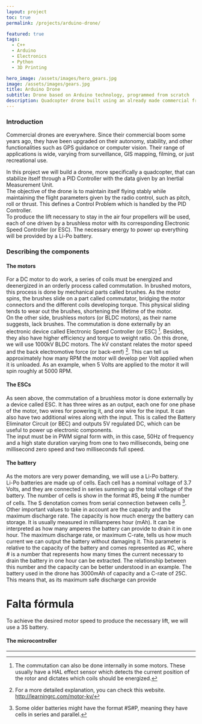 ```yaml
---
layout: project
toc: true
permalink: /projects/arduino-drone/

featured: true
tags:
  - C++
  - Arduino
  - Electronics
  - Python
  - 3D Printing

hero_image: /assets/images/hero_gears.jpg
image: /assets/images/gears.jpg
title: Arduino Drone
subtitle: Drone based on Arduino technology, programmed from scratch
description: Quadcopter drone built using an already made commercial frame, controlled by a PID controller on an Arduino Nano. As IMU an MPU6050 has been used. The board has the possibility to communicate through Bluetooth using an HC-05 module.
---
```


### Introduction

Commercial drones are everywhere. Since their commercial boom some years ago, they have been upgraded on their autonomy, stability, and other functionalities such as GPS guidance or computer vision. Their range of applications is wide, varying from surveillance, GIS mapping, filming, or just recreational use.


In this project we will build a drone, more specifically a quadcopter, that can stabilize itself through a PID Controller with the data given by an Inertial Measurement Unit.  
The objective of the drone is to maintain itself flying stably while maintaining the flight parameters given by the radio control, such as pitch, roll or thrust. This defines a Control Problem which is handled by the PID Controller.  
To produce the lift necessary to stay in the air four propellers will be used, each of one driven by a brushless motor with its corresponding Electronic Speed Controller (or ESC). The necessary energy to power up everything will be provided by a Li-Po battery.

### Describing the components

#### The motors

For a DC motor to do work, a series of coils must be energized and deenergized in an orderly process called commutation. In brushed motors, this process is done by mechanical parts called brushes. As the motor spins, the brushes slide on a part called commutator, bridging the motor connectors and the different coils developing torque. This physical sliding tends to wear out the brushes, shortening the lifetime of the motor.  
On the other side, brushless motors (or BLDC motors), as their name suggests, lack brushes. The commutation is done externally by an electronic device called Electronic Speed Controller (or ESC) [^1]. Besides, they also have higher efficiency and torque to weight ratio.
On this drone, we will use 1000kV BLDC motors. The kV constant relates the motor speed and the back electromotive force (or back-emf) [^2]. This can tell us approximately how many RPM the motor will develop per Volt applied when it is unloaded. As an example, when 5 Volts are applied to the motor it will spin roughly at 5000 RPM.

#### The ESCs

As seen above, the commutation of a brushless motor is done externally by a device called ESC. It has three wires as an output, each one for one phase of the motor, two wires for powering it, and one wire for the input. It can also have two additional wires along with the input. This is called the Battery Eliminator Circuit (or BEC) and outputs 5V regulated DC, which can be useful to power up electronic components.  
The input must be in PWM signal form with, in this case, 50Hz of frequency and a high state duration varying from one to two milliseconds, being one millisecond zero speed and two milliseconds full speed.

#### The battery

As the motors are very power demanding, we will use a Li-Po battery.  
Li-Po batteries are made up of cells. Each cell has a nominal voltage of 3.7 Volts, and they are connected in series summing up the total voltage of the battery. The number of cells is show in the format #S, being # the number of cells. The S denotation comes from serial connection between cells [^3].  
Other important values to take in account are the capacity and the maximum discharge rate.
The capacity is how much energy the battery can storage. It is usually measured in milliamperes hour (mAh). It can be interpreted as how many amperes the battery can provide to drain it in one hour.
The maximum discharge rate, or maximum C-rate, tells us how much current we can output the battery without damaging it. This parameter is relative to the capacity of the battery and comes represented as _#C_, where # is a number that represents how many times the current necessary to drain the battery in one hour can be extracted.  The relationship between this number and the capacity can be better understood in an example.
The battery used in the drone has 3000mAh of capacity and a C-rate of 25C. This means that, as its maximum safe discharge can provide

# Falta fórmula

To achieve the desired motor speed to produce the necessary lift, we will use a 3S battery.

#### The microcontroller

---
[^1]: The commutation can also be done internally in some motors. These usually have a HAL effect sensor which detects the current position of the rotor and dictates which coils should be energized.
[^2]: For a more detailed explanation, you can check this website. http://learningrc.com/motor-kv/ 
[^3]: Some older batteries might have the format #S#P, meaning they have cells in series and parallel.
